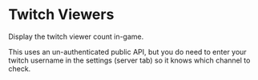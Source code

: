 # Twitch Viewers

Display the twitch viewer count in-game.

This uses an un-authenticated public API, but you do need to enter your twitch username in the settings (server tab) so it knows which channel to check.
